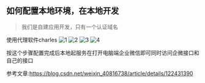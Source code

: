 ## 如何配置本地环境，在本地开发

> 我们是自建应用开发，只有一个认证域名

使用代理软件charles
![1](https://cdn.statically.io/gh/Justice996/picx-images-hosting@master/image.4e1ns7bmpu00.webp)
![2](https://cdn.statically.io/gh/Justice996/picx-images-hosting@master/image.5zapj3tchvc0.webp)
![3](https://cdn.statically.io/gh/Justice996/picx-images-hosting@master/image.6zdcmtd9oyw0.webp)
![4](https://cdn.statically.io/gh/Justice996/picx-images-hosting@master/image.7e6qantlsvg0.webp)

按这个步骤配置完成后本地起服务在打开电脑端企业微信即可同时访问企微接口和自己的接口



参考文章:<https://blog.csdn.net/weixin_40816738/article/details/122431390>
